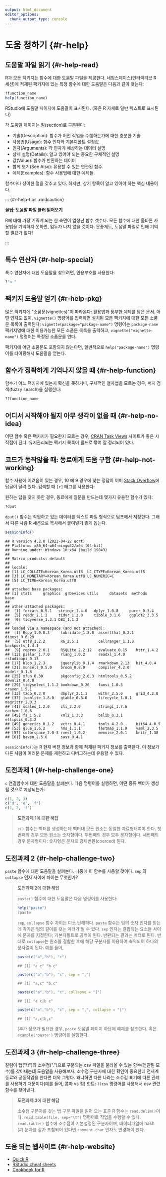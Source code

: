 ```yaml
---
output: html_document
editor_options: 
  chunk_output_type: console
---
```




# 도움 청하기 {#r-help}

## 도움말 파일 읽기 {#r-help-read}

R과 모든 팩키지는 함수에 대한 도움말 파일을 제공한다.
네임스페이스(인터랙티브 R 세션)에 적재된 팩키지에 있는 특정 함수에 대한 도움말은 다음과 같이 찾는다:


```r
?function_name
help(function_name)
```

RStudio에 도움말 페이지에 도움말이 표시된다. (혹은 R 자체로 일반 텍스트로 표시된다)

각 도움말 페이지는 절(section)로 구분된다:

 - 기술(Description): 함수가 어떤 작업을 수행하는가에 대한 충분한 기술
 - 사용법(Usage): 함수 인자와 기본디폴트 설정값
 - 인자(Arguments): 각 인자가 예상하는 데이터 설명 
 - 상세 설명(Details): 알고 있어야 되는 중요한 구체적인 설명
 - 값(Value): 함수가 반환하는 데이터
 - 함께 보기(See Also): 유용할 수 있는 연관된 함수.
 - 예제(Examples): 함수 사용법에 대한 예제들.

함수마다 상이한 절을 갖추고 있다.
하지만, 상기 항목이 알고 있어야 하는 핵심 내용이다.

::: {#r-help-tips .rmdcaution}

**꿀팁: 도움말 파일 불러 읽어오기**

R에 대해 가장 기죽게 되는 한 측면이 엄청난 함수 갯수다.
모든 함수에 대한 올바른 사용법을 기억하지 못하면,
엄두가 나지 않을 것이다.
운좋게도, 도움말 파일로 인해 기억할 필요가 없다!

:::


## 특수 연산자 {#r-help-special}

특수 연산자에 대한 도움말을 찾으려면, 인용부호를 사용한다:


```r
?"<-"
```

## 팩키지 도움말 얻기 {#r-help-pkg}

많은 팩키지에 "소품문(vignettes)"이 따라온다: 활용법과 풍부한 예제를 담은 문서.
어떤 인자도 없이, `vignette()` 명령어를 입력하면 설치된 모든 팩키지에 대한 
모든 소품문 목록이 출력된다;
`vignette(package="package-name")` 명령어는 `package-name` 팩키지명에 대한
이용가능한 모든 소품문 목록을 출력하고, `vignette("vignette-name")` 
명령어는 특정된 소품문을 연다.

팩키지에 어떤 소품문도 포함되지 않는다면, 일반적으로 
`help("package-name")` 명령어를 타이핑해서 도움말을 얻는다.

## 함수가 정확하게 기억나지 않을 때 {#r-help-function}

함수가 어느 팩키지에 있는지 확신을 못하거나, 구체적인 철자법을 모르는 경우,
퍼지 검색(fuzzy search)을 실행한다:


```r
??function_name
```

## 어디서 시작해야 될지 아무 생각이 없을 때 {#r-help-no-idea}

어떤 함수 혹은 팩키지가 필요한지 모르는 경우,
[CRAN Task Views](http://cran.at.r-project.org/web/views) 사이트가 
좋은 시작점이 된다. 유지관리되는 팩키지 목록이 필드로 묶여 잘 정리되어 있다.

## 코드가 동작않을 때: 동료에게 도움 구함 {#r-help-not-working}

함수 사용에 어려움이 있는 경우, 10 에 9 경우에 찾는 정답이
이미 [Stack Overflow](http://stackoverflow.com/)에 답글이 달려 있다.
검색할 때 `[r]` 태그를 사용한다:

원하는 답을 찾지 못한 경우, 동료에게 질문을 만드는데 몇가지 유용한 함수가 있다:



```r
?dput
```

`dput()` 함수는 작업하고 있는 데이터를 텍스트 파일 형식으로 덤프해서 저장한다.
그래서 다른 사람 R 세션으로 복사해서 붙여넣기 좋게 돕는다.



```r
sessionInfo()
```

```
## R version 4.2.0 (2022-04-22 ucrt)
## Platform: x86_64-w64-mingw32/x64 (64-bit)
## Running under: Windows 10 x64 (build 19043)
## 
## Matrix products: default
## 
## locale:
## [1] LC_COLLATE=Korean_Korea.utf8  LC_CTYPE=Korean_Korea.utf8   
## [3] LC_MONETARY=Korean_Korea.utf8 LC_NUMERIC=C                 
## [5] LC_TIME=Korean_Korea.utf8    
## 
## attached base packages:
## [1] stats     graphics  grDevices utils     datasets  methods   base     
## 
## other attached packages:
##  [1] forcats_0.5.1   stringr_1.4.0   dplyr_1.0.8     purrr_0.3.4    
##  [5] readr_2.1.2     tidyr_1.2.0     tibble_3.1.6    ggplot2_3.3.5  
##  [9] tidyverse_1.3.1 DBI_1.1.2      
## 
## loaded via a namespace (and not attached):
##  [1] Rcpp_1.0.8.3     lubridate_1.8.0  assertthat_0.2.1 digest_0.6.29   
##  [5] utf8_1.2.2       R6_2.5.1         cellranger_1.1.0 backports_1.4.1 
##  [9] reprex_2.0.1     RSQLite_2.2.12   evaluate_0.15    httr_1.4.2      
## [13] pillar_1.7.0     rlang_1.0.2      readxl_1.4.0     rstudioapi_0.13 
## [17] blob_1.2.3       jquerylib_0.1.4  rmarkdown_2.13   bit_4.0.4       
## [21] munsell_0.5.0    broom_0.8.0      compiler_4.2.0   modelr_0.1.8    
## [25] xfun_0.30        pkgconfig_2.0.3  htmltools_0.5.2  downlit_0.4.0   
## [29] tidyselect_1.1.2 bookdown_0.26    fansi_1.0.3      crayon_1.5.1    
## [33] tzdb_0.3.0       dbplyr_2.1.1     withr_2.5.0      grid_4.2.0      
## [37] jsonlite_1.8.0   gtable_0.3.0     lifecycle_1.0.1  magrittr_2.0.3  
## [41] scales_1.2.0     cli_3.2.0        stringi_1.7.6    cachem_1.0.6    
## [45] fs_1.5.2         xml2_1.3.3       bslib_0.3.1      ellipsis_0.3.2  
## [49] generics_0.1.2   vctrs_0.4.1      tools_4.2.0      bit64_4.0.5     
## [53] glue_1.6.2       hms_1.1.1        fastmap_1.1.0    yaml_2.3.5      
## [57] colorspace_2.0-3 rvest_1.0.2      memoise_2.0.1    knitr_1.38      
## [61] haven_2.5.0      sass_0.4.1
```

`sessionInfo()`는 R 현재 버젼 정보과 함께 적재된 팩키지 정보를 출력한다.
이 정보가 다른 사람이 여러분 문제를 재현하고 디버그하는데 유용할 수 있다.

## 도전과제 1  {#r-help-challenge-one}

`c` 연결함수에 대한 도움말을 살펴본다.
다음 명령어를 실행하면, 어떤 종류 벡터가 생성될 것으로 예상되는가:


```r
c(1, 2, 3)
c('d', 'e', 'f')
c(1, 2, 'f')`
```

> **도전과제 1에 대한 해답**
>
> `c()` 함수는 벡터를 생성하는데 벡터내 모든 원소는 동일한 자료형태여야 한다.
> 첫번째의 경우 모든 원소는 숫자형이다. 두번째의 경우 모두 문자형이다.
> 세번째의 경우 문자형이다: 숫자형은 문자로 강제변환(coerced) 된다.

## 도전과제 2  {#r-help-challenge-two}

`paste` 함수에 대한 도움말을 살펴본다.
나중에 이 함수를 사용할 것이다.
`sep` 와 `collapse` 인자 사이에 차이는 무엇인가?

> **도전과제 2에 대한 해답**
>
> `paste()` 함수에 대한 도움말은 다음 명령어를 사용한다:
>
> 
> ```r
> help("paste")
> ?paste
> ```
>
> `sep`, `collapse` 함수 차이는 다소 난해하다.
> `paste` 함수는 임의 숫자 인자를 받는데 각가은 임의 길이를 갖는 벡터가 될 수 있다.
> `sep` 인자는 결합되는 요소들 사이에 문자를 지정한다; 기본디폴트로 공백이 된다.
> 반환되는 결과는 벡터로 된다. 반대로 `collapse`는 원소를 결합한 후에 해당 구분자를 
> 이용하여 축약되어 하나의 문자열이 된다. 예를 들어,
> 
> 
> ```r
> paste(c("a","b"), "c")
> ```
> 
> ```
> ## [1] "a c" "b c"
> ```
> 
> ```r
> paste(c("a","b"), "c", sep = ",")
> ```
> 
> ```
> ## [1] "a,c" "b,c"
> ```
> 
> ```r
> paste(c("a","b"), "c", collapse = "|")
> ```
> 
> ```
> ## [1] "a c|b c"
> ```
> 
> ```r
> paste(c("a","b"), "c", sep = ",", collapse = "|")
> ```
> 
> ```
> ## [1] "a,c|b,c"
> ```
>
> (추가 정보가 필요한 경우,
> `paste` 도움말 페이지 하단에 예제를 참조한다.
> 혹은 `example('paste')` 명령어를 실행한다.

## 도전과제 3 {#r-help-challenge-three}

칼럼이 탭("\t")와 소수점(".")으로 구분되는 csv 파일을 불러올 수 있는 함수(연관된 모수)를 찾아내는데 
도움말을 사용해보자.
소수점 구분자에 대한 확인이 중요한데 전세계 동료와 공동작업을 한다면 더욱 그렇다.
왜냐하면 다른 나라는 소수점 표기에 다른 관례를 사용하기 때문이다(예를 들어, 콤마 vs 점)
힌트: `??csv` 명령어를 사용해서 csv 관련 함수를 찾아낸다.

> **도전과제 3에 대한 해답**
>
> 소수점 구분자를 갖는 탭 구분 파일을 읽어 오는 표준 R 함수는 `read.delim()`이다.
> `read.table(file, sep="\t")` 명령어로 작업을 수행할 수 있다. 
> `read.table()` 함수에 소수점이 기본설정된 구분자이며, 
> 데이터파일에 hash (#) 문자를 갖가 포함되어 있다면 `comment.char` 인자도 변경해야 한다.

## 도움 되는 웹사이트 {#r-help-website}

* [Quick R](http://www.statmethods.net/)
* [RStudio cheat sheets](http://www.rstudio.com/resources/cheatsheets/)
* [Cookbook for R](http://www.cookbook-r.com/)
